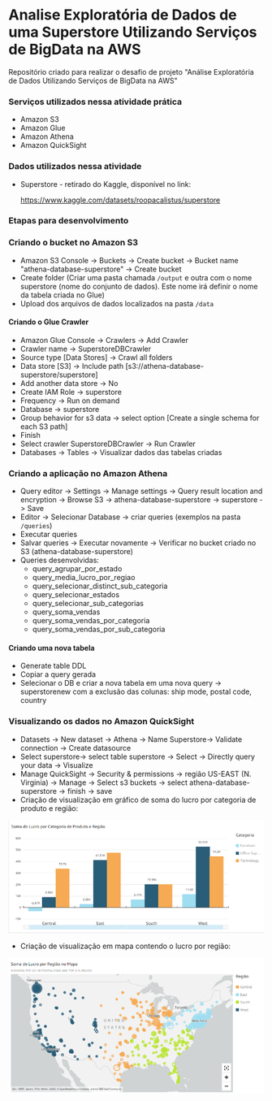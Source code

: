 # Analise Exploratória de Dados de uma Superstore Utilizando Serviços de BigData na AWS
Repositório criado para realizar o desafio de projeto "Análise Exploratória de Dados Utilizando Serviços de BigData na AWS"

### Serviços utilizados nessa atividade prática
 - Amazon S3
 - Amazon Glue
 - Amazon Athena
 - Amazon QuickSight

<h3> Dados utilizados nessa atividade</h3>

- Superstore - retirado do Kaggle, disponível no link:

  https://www.kaggle.com/datasets/roopacalistus/superstore

### Etapas para desenvolvimento

### Criando o bucket no Amazon S3

- Amazon S3 Console -> Buckets -> Create bucket -> Bucket name "athena-database-superstore" -> Create bucket
- Create folder (Criar uma pasta chamada ```/output``` e outra com o nome superstore (nome do conjunto de dados). Este nome irá definir o nome da tabela criada no Glue)
- Upload dos arquivos de dados localizados na pasta ```/data```

#### Criando o Glue Crawler

- Amazon Glue Console -> Crawlers -> Add Crawler
- Crawler name -> SuperstoreDBCrawler
- Source type [Data Stores] -> Crawl all folders
- Data store [S3] -> Include path [s3://athena-database-superstore/superstore]
- Add another data store -> No
- Create IAM Role -> superstore
- Frequency -> Run on demand
- Database -> superstore
- Group behavior for s3 data -> select option [Create a single schema for each S3 path]
- Finish
- Select crawler SuperstoreDBCrawler -> Run Crawler
- Databases -> Tables -> Visualizar dados das tabelas criadas

### Criando a aplicação no Amazon Athena

- Query editor -> Settings -> Manage settings -> Query result location and encryption -> Browse S3 -> athena-database-superstore -> superstore -> Save
- Editor -> Selecionar Database -> criar queries (exemplos na pasta ```/queries```)
- Executar queries
- Salvar queries -> Executar novamente -> Verificar no bucket criado no S3 (athena-database-superstore)
- Queries desenvolvidas:
  - query_agrupar_por_estado
  - query_media_lucro_por_regiao
  - query_selecionar_distinct_sub_categoria
  - query_selecionar_estados
  - query_selecionar_sub_categorias
  - query_soma_vendas
  - query_soma_vendas_por_categoria
  - query_soma_vendas_por_sub_categoria

#### Criando uma nova tabela

- Generate table DDL
- Copiar a query gerada
- Selecionar o DB e criar a nova tabela em uma nova query -> superstorenew com a exclusão das colunas: ship mode, postal code, country

### Visualizando os dados no Amazon QuickSight

- Datasets -> New dataset -> Athena -> Name Superstore-> Validate connection -> Create datasource
- Select superstore-> select table superstore -> Select -> Directly query your data -> Visualize
- Manage QuickSight -> Security & permissions -> região US-EAST (N. Virginia) -> Manage -> Select s3 buckets -> select athena-database-superstore -> finish -> save 
- Criação de visualização em gráfico de soma do lucro por categoria de produto e região:

![Grafico-Lucro](https://github.com/isabela-rossetti/analise_exploratoria_superstore_bigdata_aws/blob/main/Grafico-Lucro.png)

- Criação de visualização em mapa contendo o lucro por região:

![Grafico-Mapa](https://github.com/isabela-rossetti/analise_exploratoria_superstore_bigdata_aws/blob/main/Grafico-Mapa.png)
